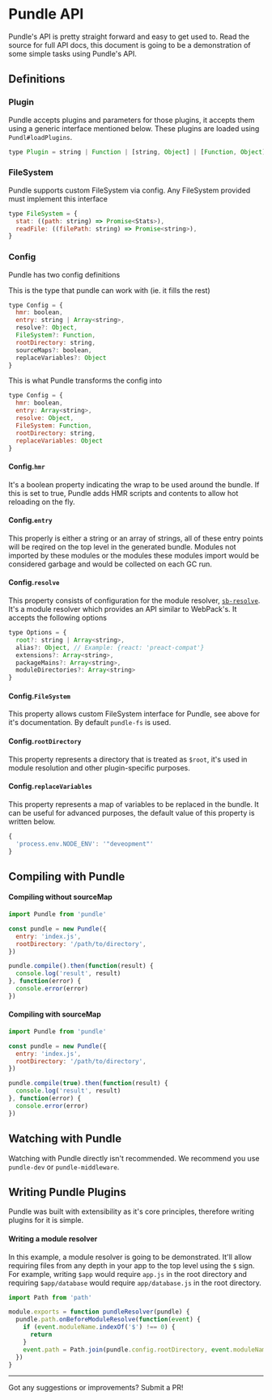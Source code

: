 # Pundle API

Pundle's API is pretty straight forward and easy to get used to. Read the source for full API docs, this document is going to be a demonstration of some simple tasks using Pundle's API.

## Definitions

### Plugin

Pundle accepts plugins and parameters for those plugins, it accepts them using a generic interface mentioned below. These plugins are loaded using `Pundl#loadPlugins`.
```js
type Plugin = string | Function | [string, Object] | [Function, Object]
```

### FileSystem

Pundle supports custom FileSystem via config. Any FileSystem provided must implement this interface

```js
type FileSystem = {
  stat: ((path: string) => Promise<Stats>),
  readFile: ((filePath: string) => Promise<string>),
}
```

### Config
Pundle has two config definitions

This is the type that pundle can work with (ie. it fills the rest)
```js
type Config = {
  hmr: boolean,
  entry: string | Array<string>,
  resolve?: Object,
  FileSystem?: Function,
  rootDirectory: string,
  sourceMaps?: boolean,
  replaceVariables?: Object
}
```
This is what Pundle transforms the config into
```js
type Config = {
  hmr: boolean,
  entry: Array<string>,
  resolve: Object,
  FileSystem: Function,
  rootDirectory: string,
  replaceVariables: Object
}
```

#### Config.`hmr`
It's a boolean property indicating the wrap to be used around the bundle. If this is set to true, Pundle adds
HMR scripts and contents to allow hot reloading on the fly.

#### Config.`entry`
This properly is either a string or an array of strings, all of these entry points will be reqired on the top level in the generated bundle. Modules not imported by these modules or the modules these modules import would be considered garbage and would be collected on each GC run.

#### Config.`resolve`
This property consists of configuration for the module resolver, [`sb-resolve`][sb-resolve]. It's a module resolver which provides an API similar to WebPack's. It accepts the following options
```js
type Options = {
  root?: string | Array<string>,
  alias?: Object, // Example: {react: 'preact-compat'}
  extensions?: Array<string>,
  packageMains?: Array<string>,
  moduleDirectories?: Array<string>
}
```

#### Config.`FileSystem`
This property allows custom FileSystem interface for Pundle, see above for it's documentation. By default `pundle-fs` is used.

#### Config.`rootDirectory`
This property represents a directory that is treated as `$root`, it's used in module resolution and other plugin-specific purposes.

#### Config.`replaceVariables`
This property represents a map of variables to be replaced in the bundle. It can be useful for advanced purposes, the default value of this property is written below.
```js
{
  'process.env.NODE_ENV': '"deveopment"'
}
```

## Compiling with Pundle

#### Compiling without sourceMap

```js
import Pundle from 'pundle'

const pundle = new Pundle({
  entry: 'index.js',
  rootDirectory: '/path/to/directory',
})

pundle.compile().then(function(result) {
  console.log('result', result)
}, function(error) {
  console.error(error)
})
```

#### Compiling with sourceMap

```js
import Pundle from 'pundle'

const pundle = new Pundle({
  entry: 'index.js',
  rootDirectory: '/path/to/directory',
})

pundle.compile(true).then(function(result) {
  console.log('result', result)
}, function(error) {
  console.error(error)
})
```

## Watching with Pundle

Watching with Pundle directly isn't recommended. We recommend you use `pundle-dev` or `pundle-middleware`.

## Writing Pundle Plugins

Pundle was built with extensibility as it's core principles, therefore writing plugins for it is simple.

#### Writing a module resolver

In this example, a module resolver is going to be demonstrated. It'll allow requiring files from any depth in your app to the top level using the `$` sign. For example, writing `$app` would require `app.js` in the root directory and requiring `$app/database` would require `app/database.js` in the root directory.

```js
import Path from 'path'

module.exports = function pundleResolver(pundle) {
  pundle.path.onBeforeModuleResolve(function(event) {
    if (event.moduleName.indexOf('$') !== 0) {
      return
    }
    event.path = Path.join(pundle.config.rootDirectory, event.moduleName.substr(1))
  })
}
```

---
Got any suggestions or improvements? Submit a PR!

[sb-resolve]:https://github.com/steelbrain/resolve
